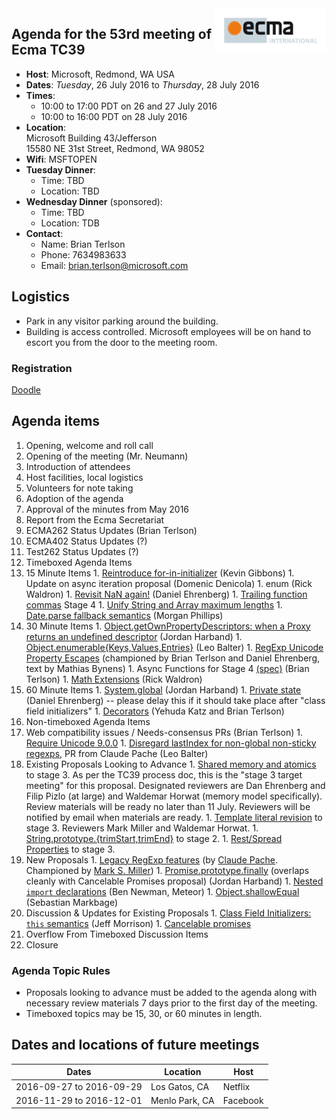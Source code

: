 <img src="../images/Ecma_RVB-003.jpg" align="right" height="70" alt="" />

## Agenda for the 53rd meeting of Ecma TC39

- **Host**: Microsoft, Redmond, WA USA
- **Dates**: *Tuesday*, 26 July 2016 to *Thursday*, 28 July 2016
- **Times**:
  - 10:00 to 17:00 PDT on 26 and 27 July 2016
  - 10:00 to 16:00 PDT on 28 July 2016
- **Location**:<br>
    Microsoft Building 43/Jefferson<br>
    15580 NE 31st Street, Redmond, WA 98052
- **Wifi**: MSFTOPEN
- **Tuesday Dinner**:
  - Time: TBD
  - Location: TBD
- **Wednesday Dinner** (sponsored):
  - Time: TBD
  - Location: TDB
- **Contact**:
  - Name: Brian Terlson
  - Phone: 7634983633
  - Email: brian.terlson@microsoft.com

## Logistics
* Park in any visitor parking around the building.
* Building is access controlled. Microsoft employees will be on hand to escort you from the door to the meeting room.

### Registration

[Doodle](http://doodle.com/poll/i4935fx6frut54qy)

## Agenda items

1. Opening, welcome and roll call
  1. Opening of the meeting (Mr. Neumann)
  1. Introduction of attendees
  1. Host facilities, local logistics
1. Volunteers for note taking
1. Adoption of the agenda
1. Approval of the minutes from May 2016
1. Report from the Ecma Secretariat
1. ECMA262 Status Updates (Brian Terlson)
1. ECMA402 Status Updates (?)
1. Test262 Status Updates (?)
1. Timeboxed Agenda Items
  1. 15 Minute Items
    1. [Reintroduce for-in-initializer](https://github.com/tc39/ecma262/pull/614) (Kevin Gibbons)
    1. Update on async iteration proposal (Domenic Denicola)
    1. enum (Rick Waldron)
    1. [Revisit NaN again!](https://github.com/tc39/ecma262/issues/635) (Daniel Ehrenberg)
    1. [Trailing function commas](https://github.com/jeffmo/es-trailing-function-commas) Stage 4
    1. [Unify String and Array maximum lengths](https://github.com/tc39/ecma262/pull/641)
    1. [Date.parse fallback semantics](https://github.com/mrrrgn/proposal-date-time-string-format) (Morgan Phillips)
  1. 30 Minute Items
    1. [Object.getOwnPropertyDescriptors: when a Proxy returns an undefined descriptor](https://github.com/tc39/ecma262/pull/593) (Jordan Harband)
    1. [Object.enumerable{Keys,Values,Entries}](https://github.com/leobalter/object-enumerables) (Leo Balter)
    1. [RegExp Unicode Property Escapes](https://github.com/mathiasbynens/es-regex-unicode-property-escapes) (championed by Brian Terlson and Daniel Ehrenberg, text by Mathias Bynens)
    1. Async Functions for Stage 4 [(spec)](https://tc39.github.io/ecmascript-asyncawait) (Brian Terlson)
    1. [Math Extensions](https://github.com/rwaldron/proposal-math-extensions) (Rick Waldron)
  1. 60 Minute Items
    1. [System.global](https://github.com/tc39/proposal-global) (Jordan Harband)
    1. [Private state](https://github.com/tc39/proposal-private-fields) (Daniel Ehrenberg) -- please delay this if it should take place after "class field initializers"
    1. [Decorators](http://tc39.github.io/proposal-decorators/) (Yehuda Katz and Brian Terlson)
1. Non-timeboxed Agenda Items
  1. Web compatibility issues / Needs-consensus PRs (Brian Terlson)
    1. [Require Unicode 9.0.0](https://github.com/tc39/ecma262/pull/620)
    1. [Disregard lastIndex for non-global non-sticky regexps](https://github.com/tc39/ecma262/pull/627), PR from Claude Pache (Leo Balter)
  1. Existing Proposals Looking to Advance
    1. [Shared memory and atomics](https://github.com/tc39/ecmascript_sharedmem) to stage 3.  As per the TC39 process doc, this is the "stage 3 target meeting" for this proposal.  Designated reviewers are Dan Ehrenberg and Filip Pizlo (at large) and Waldemar Horwat (memory model specifically).  Review materials will be ready no later than 11 July.  Reviewers will be notified by email when materials are ready.
    1. [Template literal revision](https://tc39.github.io/proposal-template-literal-revision/) to stage 3. Reviewers Mark Miller and Waldemar Horwat.
    1. [String.prototype.{trimStart,trimEnd}](https://sebmarkbage.github.io/ecmascript-string-left-right-trim/) to stage 2.
    1. [Rest/Spread Properties](http://sebmarkbage.github.io/ecmascript-rest-spread/) to stage 3.
  1. New Proposals
    1. [Legacy RegExp features](https://github.com/claudepache/es-regexp-legacy-static-properties) (by [Claude Pache](https://github.com/claudepache). Championed by [Mark S. Miller](https://github.com/erights))
    1. [Promise.prototype.finally](https://github.com/ljharb/proposal-promise-finally) (overlaps cleanly with Cancelable Promises proposal) (Jordan Harband)
    1. [Nested `import` declarations](https://github.com/benjamn/reify/blob/master/WHY_NEST_IMPORTS.md) (Ben Newman, Meteor)
    1. [Object.shallowEqual](https://github.com/sebmarkbage/ecmascript-shallow-equal) (Sebastian Markbage)
  1. Discussion & Updates for Existing Proposals
    1. [Class Field Initializers: `this` semantics](https://github.com/jeffmo/es-class-fields-and-static-properties/issues/34) (Jeff Morrison)
    1. [Cancelable promises](https://github.com/domenic/cancelable-promise)
1. Overflow From Timeboxed Discussion Items
1. Closure

### Agenda Topic Rules

* Proposals looking to advance must be added to the agenda along with necessary review materials 7 days prior to the first day of the meeting.
* Timeboxed topics may be 15, 30, or 60 minutes in length.

## Dates and locations of future meetings

| Dates                    | Location          | Host       |
|--------------------------|-------------------|------------|
| 2016-09-27 to 2016-09-29 | Los Gatos, CA     | Netflix    |
| 2016-11-29 to 2016-12-01 | Menlo Park, CA    | Facebook   |

